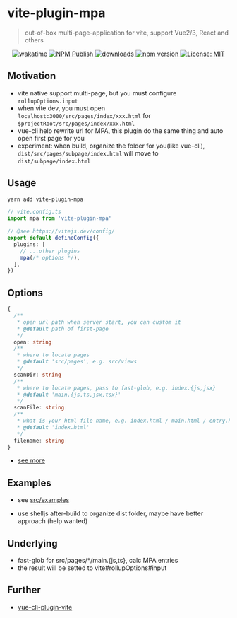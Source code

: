 # vite-plugin-mpa

> out-of-box multi-page-application for vite, support Vue2/3, React and others

<p align="center">
  <img alt="wakatime" src="https://wakatime.com/badge/github/IndexXuan/vite-plugin-mpa.svg" />
  <a href="https://github.com/IndexXuan/vite-plugin-mpa/actions/workflows/npm-publish.yml">
   <img alt="NPM Publish" src="https://github.com/IndexXuan/vite-plugin-mpa/actions/workflows/npm-publish.yml/badge.svg" style="max-width:100%;">
  </a>
  <a href="https://www.npmjs.com/package/vite-plugin-mpa" rel="nofollow">
    <img alt="downloads" src="https://img.shields.io/npm/dt/vite-plugin-mpa.svg?style=flat-square">
  </a>
  <a href="https://www.npmjs.com/package/vite-plugin-mpa" rel="nofollow">
    <img alt="npm version" src="https://img.shields.io/npm/v/vite-plugin-mpa.svg?style=flat" style="max-width:100%;">
  </a>
  <a href="https://github.com/IndexXuan/vite-plugin-mpa/blob/main/LICENSE">
    <img alt="License: MIT" src="https://img.shields.io/badge/License-MIT-yellow.svg" style="max-width:100%;">
  </a>
</p>

## Motivation

- vite native support multi-page, but you must configure `rollupOptions.input`
- when vite dev, you must open `localhost:3000/src/pages/index/xxx.html` for `$projectRoot/src/pages/index/xxx.html`
- vue-cli help rewrite url for MPA, this plugin do the same thing and auto open first page for you
- experiment: when build, organize the folder for you(like vue-cli), `dist/src/pages/subpage/index.html` will move to `dist/subpage/index.html`

## Usage

```sh
yarn add vite-plugin-mpa
```

```ts
// vite.config.ts
import mpa from 'vite-plugin-mpa'

// @see https://vitejs.dev/config/
export default defineConfig({
  plugins: [
    // ...other plugins
    mpa(/* options */),
  ],
})
```

## Options

```ts
{
  /**
   * open url path when server start, you can custom it
   * @default path of first-page
   */
  open: string
  /**
   * where to locate pages
   * @default 'src/pages', e.g. src/views
   */
  scanDir: string
  /**
   * where to locate pages, pass to fast-glob, e.g. index.{js,jsx}
   * @default 'main.{js,ts,jsx,tsx}'
   */
  scanFile: string
  /**
   * what is your html file name, e.g. index.html / main.html / entry.html / template.html
   * @default 'index.html'
   */
  filename: string
}
```

- [see more](https://github.com/IndexXuan/vite-plugin-mpa/blob/main/src/lib/options.ts)

## Examples
- see [src/examples](https://github.com/IndexXuan/vite-plugin-mpa/blob/main/examples)

- use shelljs after-build to organize dist folder, maybe have better approach (help wanted)

## Underlying

- fast-glob for src/pages/\*/main.{js,ts}, calc MPA entries
- the result will be setted to vite#rollupOptions#input


## Further
- [vue-cli-plugin-vite](https://github.com/IndexXuan/vue-cli-plugin-vite)
